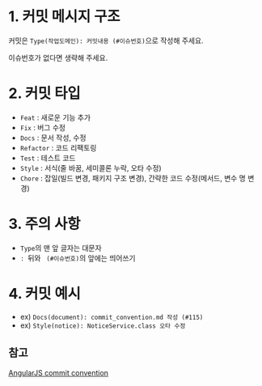 # 1. 커밋 메시지 구조

커밋은 `Type(작업도메인): 커밋내용 (#이슈번호)`으로 작성해 주세요.

이슈번호가 없다면 생략해 주세요.

# 2. 커밋 타입

- `Feat` : 새로운 기능 추가
- `Fix` : 버그 수정
- `Docs` : 문서 작성, 수정
- `Refactor` : 코드 리팩토링
- `Test` : 테스트 코드
- `Style` : 서식(줄 바꿈, 세미콜론 누락, 오타 수정)
- `Chore` : 잡일(빌드 변경, 패키지 구조 변경), 간략한 코드 수정(메서드, 변수 명 변경)

# 3. 주의 사항

 - `Type`의 맨 앞 글자는 대문자
 - `: `뒤와 ` (#이슈번호)`의 앞에는 띄어쓰기

# 4. 커밋 예시

- ex) `Docs(document): commit_convention.md 작성 (#115)`
- ex) `Style(notice): NoticeService.class 오타 수정`

## 참고
[AngularJS commit convention](https://gist.github.com/stephenparish/9941e89d80e2bc58a153)